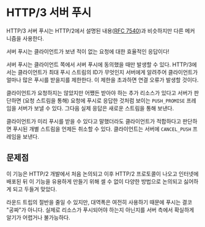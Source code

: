 <!--
# HTTP/3 Server push

HTTP/3 server push is similar to what is described in HTTP/2 ([RFC
7540](https://httpwg.org/specs/rfc7540.html)), but uses different mechanisms.

A server push is effectively the response to a request that the client never
sent!

Server pushes are only allowed to happen if the client side has agreed to
them. In HTTP/3 the client even sets a limit for how many pushes it accepts
by informing the server what the max push stream ID is. Going over that limit
will cause a connection error.

If the server deems it likely that the client wants an extra resource that it
hasn't asked for but ought to have anyway, it can send a `PUSH_PROMISE` frame
(over the request stream) showing what the request looks like that the push is
a response to, and then send that actual response over a new stream.

Even when pushes have been said to be acceptable by the client before-hand,
each individual pushed stream can still be canceled at any time if the client
deems that suitable. It then sends a `CANCEL_PUSH` frame to the server.

## Problematic

Ever since this feature was first discussed in the HTTP/2 development and
later after the protocol shipped and has been deployed over the Internet, this
feature has been discussed, disliked and pounded up in countless different
ways in order to get it to become useful.

Pushing is never "free", since while it saves a half round-trip it still uses
bandwidth. It is often hard or impossible for the server-side to actually know
with a high level of certainty if a resource should be pushed or not.
-->

# HTTP/3 서버 푸시

HTTP/3 서버 푸시는 HTTP/2에서 설명된
내용([RFC 7540](https://httpwg.org/specs/rfc7540.html))과 비슷하지만
다른 메커니즘을 사용한다.

서버 푸시는 클라이언트가 보낸 적이 없는 요청에 대한 효율적인 응답이다!

서버 푸시는 클라이언트 쪽에서 서버 푸시에 동의했을 때만 발생할 수 있다. HTTP/3에서는
클라이언트가 최대 푸시 스트림의 ID가 무엇인지 서버에게 알려주어 클라이언트가 얼마나 많은
푸시를 받을지를 제한한다. 이 제한을 초과하면 연결 오류가 발생할 것이다.

클라이언트가 요청하지는 않았지만 어쨌든 받아야 하는 추가 리소스가 있다고 서버가 판단하면
(요청 스트림을 통해) 요청에 푸시로 응답한 것처럼 보이는 `PUSH_PROMISE` 프레임을 서버가
보낼 수 있다. 그다음 실제 응답은 새로운 스트림을 통해 보낸다.

클라이언트가 미리 푸시를 받을 수 있다고 말했더라도 클라이언트가 적합하다고 판단하면
푸시된 개별 스트림을 언제든 취소할 수 있다. 클라이언트는 서버에 `CANCEL_PUSH` 프레임을 보낸다.

## 문제점

이 기능은 HTTP/2 개발에서 처음 논의되고 이후 HTTP/2 프로토콜이 나오고 인터넷에 배포된 뒤
이 기능을 유용하게 만들기 위해 셀 수 없이 다양한 방법으로 논의되고 싫어하게 되고 두들겨 맞았다.

라운드 트립의 절반을 줄일 수 있지만, 대역폭은 여전히 사용하기 때문에 푸시는 결코 "공짜"가 아니다.
실제로 리소스가 푸시되어야 하는지 아닌지를 서버 측에서 확실하게 알기가 어렵거나 불가능하다.
